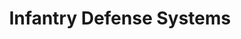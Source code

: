 ---
title: "Infantry Defense Systems"
url: /salt-lake-city/infantry-defense-systems/
shop: Waffen
---